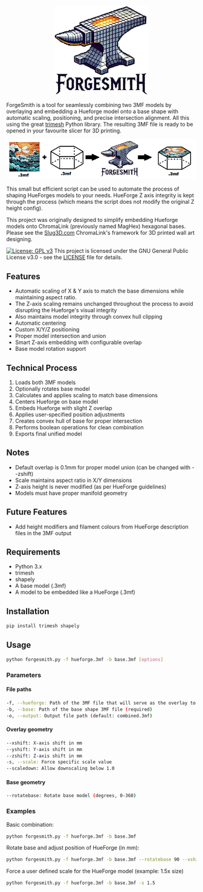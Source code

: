 <p align="center">
  <img src="img\forgesmith_logo_white_small_v2.gif" alt="ForgeSmith Logo">
</p>

ForgeSmith is a tool for seamlessly combining two 3MF models by overlaying and embedding a Hueforge model onto a base shape with automatic scaling, positioning, and precise intersection alignment. All this using the great [trimesh](https://github.com/mikedh/trimesh) Python library. The resulting 3MF file is ready to be opened in your favourite slicer for 3D printing. 


<p align="center">
  <img src="img/process.png" alt="Process">
</p>

This small but efficient script can be used to automate the process of shaping HueForges models to your needs. HueForge Z axis integrity is kept through the process (which means the script does not modify the original Z height config).

This project was originally designed to simplify embedding Hueforge models onto ChromaLink (previously named MagHex) hexagonal bases. Please see the [Slug3D.com](https://www.slug3d.com) ChromaLink's framework for 3D printed wall art designing.

[![License: GPL v3](https://img.shields.io/badge/License-GPLv3-blue.svg)](https://www.gnu.org/licenses/gpl-3.0)
This project is licensed under the GNU General Public License v3.0 - see the [LICENSE](LICENSE) file for details.

## Features
- Automatic scaling of X & Y axis to match the base dimensions while maintaining aspect ratio.
- The Z-axis scaling remains unchanged throughout the process to avoid disrupting the Hueforge's visual integrity
- Also maintains model integrity through convex hull clipping
- Automatic centering
- Custom X/Y/Z positioning
- Proper model intersection and union
- Smart Z-axis embedding with configurable overlap
- Base model rotation support

## Technical Process
1. Loads both 3MF models
2. Optionally rotates base model
3. Calculates and applies scaling to match base dimensions
4. Centers Hueforge on base model
5. Embeds Hueforge with slight Z overlap
6. Applies user-specified position adjustments
7. Creates convex hull of base for proper intersection
8. Performs boolean operations for clean combination
9. Exports final unified model

## Notes
- Default overlap is 0.1mm for proper model union (can be changed with --zshift)
- Scale maintains aspect ratio in X/Y dimensions
- Z-axis height is never modified (as per HueForge guidelines)
- Models must have proper manifold geometry

## Future Features
- Add height modifiers and filament colours from HueForge description files in the 3MF output

## Requirements
- Python 3.x
- trimesh
- shapely
- A base model (.3mf)
- A model to be embedded like a HueForge (.3mf)

## Installation
```bash
pip install trimesh shapely
```

## Usage
```bash
python forgesmith.py -f hueforge.3mf -b base.3mf [options]
```

### Parameters
#### File paths
```bash
-f, --hueforge: Path of the 3MF file that will serve as the overlay to be embedded to the base (required)
-b, --base: Path of the base shape 3MF file (required)
-o, --output: Output file path (default: combined.3mf)
```

#### Overlay geometry
```bash
--xshift: X-axis shift in mm
--yshift: Y-axis shift in mm
--zshift: Z-axis shift in mm
-s, --scale: Force specific scale value
--scaledown: Allow downscaling below 1.0
```

#### Base geometry
```bash
--rotatebase: Rotate base model (degrees, 0-360)
```

### Examples
Basic combination:
```bash
python forgesmith.py -f hueforge.3mf -b base.3mf
```

Rotate base and adjust position of HueForge (in mm):
```bash
python forgesmith.py -f hueforge.3mf -b base.3mf --rotatebase 90 --xshift 5 --zshift 0.5
```

Force a user defined scale for the HueForge model (example: 1.5x size)
```bash
python forgesmith.py -f hueforge.3mf -b base.3mf -s 1.5
```